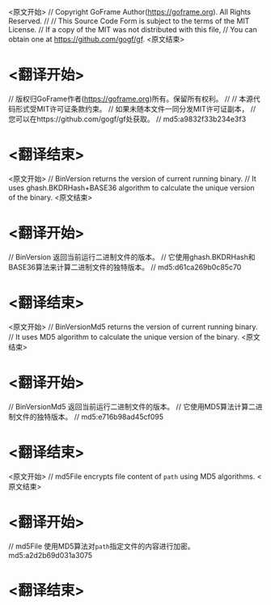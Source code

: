 
<原文开始>
// Copyright GoFrame Author(https://goframe.org). All Rights Reserved.
//
// This Source Code Form is subject to the terms of the MIT License.
// If a copy of the MIT was not distributed with this file,
// You can obtain one at https://github.com/gogf/gf.
<原文结束>

# <翻译开始>
// 版权归GoFrame作者(https://goframe.org)所有。保留所有权利。
//
// 本源代码形式受MIT许可证条款约束。
// 如果未随本文件一同分发MIT许可证副本，
// 您可以在https://github.com/gogf/gf处获取。
// md5:a9832f33b234e3f3
# <翻译结束>


<原文开始>
// BinVersion returns the version of current running binary.
// It uses ghash.BKDRHash+BASE36 algorithm to calculate the unique version of the binary.
<原文结束>

# <翻译开始>
// BinVersion 返回当前运行二进制文件的版本。
// 它使用ghash.BKDRHash和BASE36算法来计算二进制文件的独特版本。
// md5:d61ca269b0c85c70
# <翻译结束>


<原文开始>
// BinVersionMd5 returns the version of current running binary.
// It uses MD5 algorithm to calculate the unique version of the binary.
<原文结束>

# <翻译开始>
// BinVersionMd5 返回当前运行二进制文件的版本。
// 它使用MD5算法计算二进制文件的独特版本。
// md5:e716b98ad45cf095
# <翻译结束>


<原文开始>
// md5File encrypts file content of `path` using MD5 algorithms.
<原文结束>

# <翻译开始>
// md5File 使用MD5算法对`path`指定文件的内容进行加密。 md5:a2d2b69d031a3075
# <翻译结束>

